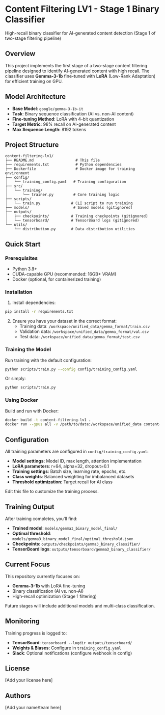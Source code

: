 # Content Filtering LV1 - Stage 1 Binary Classifier

High-recall binary classifier for AI-generated content detection (Stage 1 of two-stage filtering pipeline)

## Overview

This project implements the first stage of a two-stage content filtering pipeline designed to identify AI-generated content with high recall. The classifier uses **Gemma-3-1b** fine-tuned with **LoRA** (Low-Rank Adaptation) for efficient training on GPU.

## Model Architecture

- **Base Model**: `google/gemma-3-1b-it`
- **Task**: Binary sequence classification (AI vs. non-AI content)
- **Fine-tuning Method**: LoRA with 4-bit quantization
- **Target Metric**: 98% recall on AI-generated content
- **Max Sequence Length**: 8192 tokens

## Project Structure

```
content-filtering-lv1/
├── README.md                   # This file
├── requirements.txt            # Python dependencies
├── Dockerfile                  # Docker image for training environment
├── config/
│   └── training_config.yaml   # Training configuration
├── src/
│   └── training/
│       └── trainer.py         # Core training logic
├── scripts/
│   └── train.py              # CLI script to run training
├── models/                    # Saved models (gitignored)
├── outputs/
│   ├── checkpoints/          # Training checkpoints (gitignored)
│   └── tensorboard/          # TensorBoard logs (gitignored)
└── utils/
    └── distribution.py       # Data distribution utilities
```

## Quick Start

### Prerequisites

- Python 3.8+
- CUDA-capable GPU (recommended: 16GB+ VRAM)
- Docker (optional, for containerized training)

### Installation

1. Install dependencies:
```bash
pip install -r requirements.txt
```

2. Ensure you have your dataset in the correct format:
   - Training data: `/workspace/unified_data/gemma_format/train.csv`
   - Validation data: `/workspace/unified_data/gemma_format/val.csv`
   - Test data: `/workspace/unified_data/gemma_format/test.csv`

### Training the Model

Run training with the default configuration:

```bash
python scripts/train.py --config config/training_config.yaml
```

Or simply:

```bash
python scripts/train.py
```

### Using Docker

Build and run with Docker:

```bash
docker build -t content-filtering-lv1 .
docker run --gpus all -v /path/to/data:/workspace/unified_data content-filtering-lv1 python scripts/train.py
```

## Configuration

All training parameters are configured in `config/training_config.yaml`:

- **Model settings**: Model ID, max length, attention implementation
- **LoRA parameters**: r=64, alpha=32, dropout=0.1
- **Training settings**: Batch size, learning rate, epochs, etc.
- **Class weights**: Balanced weighting for imbalanced datasets
- **Threshold optimization**: Target recall for AI class

Edit this file to customize the training process.

## Training Output

After training completes, you'll find:

- **Trained model**: `models/gemma3_binary_model_final/`
- **Optimal threshold**: `models/gemma3_binary_model_final/optimal_threshold.json`
- **Checkpoints**: `outputs/checkpoints/gemma3_binary_classifier/`
- **TensorBoard logs**: `outputs/tensorboard/gemma3_binary_classifier/`

## Current Focus

This repository currently focuses on:

- **Gemma-3-1b** with LoRA fine-tuning
- Binary classification (AI vs. non-AI)
- High-recall optimization (Stage 1 filtering)

Future stages will include additional models and multi-class classification.

## Monitoring

Training progress is logged to:

- **TensorBoard**: `tensorboard --logdir outputs/tensorboard/`
- **Weights & Biases**: Configure in `training_config.yaml`
- **Slack**: Optional notifications (configure webhook in config)

## License

[Add your license here]

## Authors

[Add your name/team here]

